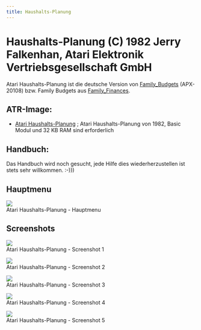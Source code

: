 ```yaml
---
title: Haushalts-Planung
---
```

# Haushalts-Planung (C) 1982 Jerry Falkenhan, Atari Elektronik Vertriebsgesellschaft GmbH  
Atari Haushalts-Planung ist die deutsche Version von [Family_Budgets](../Family_Budgets/index.md) (APX-20108) bzw. Family Budgets aus [Family_Finances](../Family_Finances/index.md).  
## ATR-Image:  
- [Atari Haushalts-Planung](attachments/Haushalts-Planung.atr) ; Atari Haushalts-Planung von 1982, Basic Modul und 32 KB RAM sind erforderlich  
## Handbuch:  
Das Handbuch wird noch gesucht, jede Hilfe dies wiederherzustellen ist stets sehr willkommen. :-)))  
## Hauptmenu  
![](attachments/Haushalts-Planung.jpg)  
Atari Haushalts-Planung - Hauptmenu  
## Screenshots  
![](attachments/Haushalts-Planung-1.jpg)  
Atari Haushalts-Planung - Screenshot 1  
  
![](attachments/Haushalts-Planung-2.jpg)  
Atari Haushalts-Planung - Screenshot 2  
  
![](attachments/Haushalts-Planung-3.jpg)  
Atari Haushalts-Planung - Screenshot 3  
  
![](attachments/Haushalts-Planung-4.jpg)  
Atari Haushalts-Planung - Screenshot 4  
  
![](attachments/Haushalts-Planung-5.jpg)  
Atari Haushalts-Planung - Screenshot 5  

